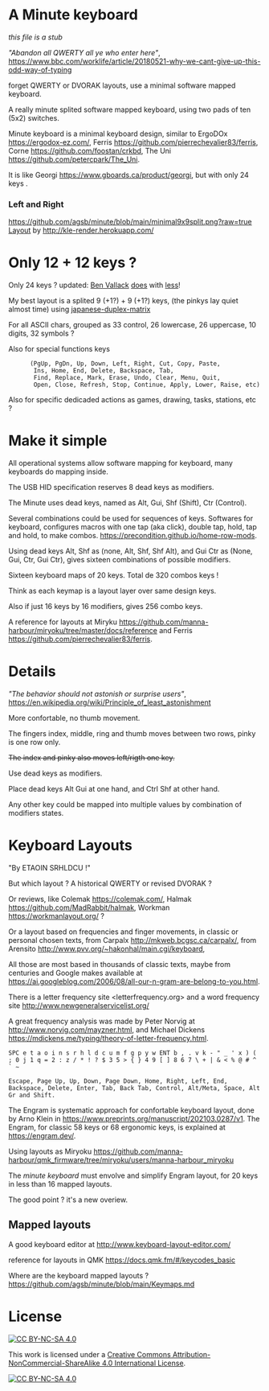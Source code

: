 # A Minute keyboard 

_this file is a stub_ 

_"Abandon all QWERTY all ye who enter here"_, https://www.bbc.com/worklife/article/20180521-why-we-cant-give-up-this-odd-way-of-typing

forget QWERTY or DVORAK layouts, use a minimal software mapped keyboard.

A really minute splited software mapped keyboard, using two pads of ten (5x2) switches.

Minute keyboard is a minimal keyboard design, similar to
 ErgoDOx <https://ergodox-ez.com/>, 
 Ferris <https://github.com/pierrechevalier83/ferris>, 
 Corne <https://github.com/foostan/crkbd>, 
 The Uni <https://github.com/petercpark/The_Uni>.
 
 It is like Georgi <https://www.gboards.ca/product/georgi>, but with only 24 keys . 
 
### Left and Right 

<https://github.com/agsb/minute/blob/main/minimal9x9split.png?raw=true> 
[Layout](minimal9x9split.png?raw=true) by <http://kle-render.herokuapp.com/>

# Only 12 + 12 keys ?

Only 24 keys ? updated: [Ben Vallack](https://www.youtube.com/watch?v=5RN_4PQ0j1A) [does](https://www.youtube.com/watch?v=UKfeJrRIcxw) with [less](https://www.youtube.com/watch?v=NAUxTR4vGys)!

My best layout is a splited 9 (+1?) + 9 (+1?) keys, (the pinkys lay quiet almost time) using [japanese-duplex-matrix](https://kbd.news/The-Japanese-duplex-matrix-1391.html)

For all ASCII chars, grouped as 33 control, 26 lowercase, 26 uppercase, 10 digits, 32 symbols ?

Also for special functions keys 
          
          (PgUp, PgDn, Up, Down, Left, Right, Cut, Copy, Paste, 
           Ins, Home, End, Delete, Backspace, Tab,
           Find, Replace, Mark, Erase, Undo, Clear, Menu, Quit, 
           Open, Close, Refresh, Stop, Continue, Apply, Lower, Raise, etc)  

Also for specific dedicaded actions as games, drawing, tasks, stations, etc ?

# Make it simple

All operational systems allow software mapping for keyboard, many keyboards do mapping inside.

The USB HID specification reserves 8 dead keys as modifiers.

The Minute uses dead keys, named as Alt, Gui, Shf (Shift), Ctr (Control).

Several combinations could be used for sequences of keys. Softwares for keyboard, configures macros with one tap (aka click), double tap, hold, tap and hold, to make combos. <https://precondition.github.io/home-row-mods>.

Using dead keys Alt, Shf as (none, Alt, Shf, Shf Alt), and Gui Ctr as (None, Gui, Ctr, Gui Ctr), gives sixteen combinations of possible modifiers.

Sixteen keyboard maps of 20 keys. Total de 320 combos keys !

Think as each keymap is a layout layer over same design keys.

Also if just 16 keys by 16 modifiers, gives 256 combo keys.

A reference for layouts at Miryku <https://github.com/manna-harbour/miryoku/tree/master/docs/reference> and  Ferris <https://github.com/pierrechevalier83/ferris>. 

# Details

_"The behavior should not astonish or surprise users"_, <https://en.wikipedia.org/wiki/Principle_of_least_astonishment>

More confortable, no thumb movement.

The fingers index, middle, ring and thumb moves between two rows, pinky is one row only.

~~The index and pinky also moves left/rigth one key.~~

Use dead keys as modifiers.

Place dead keys Alt Gui at one hand, and Ctrl Shf at other hand.

Any other key could be mapped into multiple values by combination of modifiers states.

# Keyboard Layouts

"By ETAOIN SRHLDCU !"

But which layout ? A historical QWERTY or revised DVORAK ?

Or reviews, like Colemak <https://colemak.com/>, Halmak <https://github.com/MadRabbit/halmak>, Workman <https://workmanlayout.org/> ?

Or a layout based on frequencies and finger movements, in classic or personal chosen texts, from Carpalx <http://mkweb.bcgsc.ca/carpalx/>, from Arensito <http://www.pvv.org/~hakonhal/main.cgi/keyboard>, 

All those are most based in thousands of classic texts, maybe from centuries and Google makes available at <https://ai.googleblog.com/2006/08/all-our-n-gram-are-belong-to-you.html>. 

There is a letter frequency site <letterfrequency.org> and a word frequency site <http://www.newgeneralservicelist.org/>

A great frequency analysis was made by Peter Norvig at <http://www.norvig.com/mayzner.html>, and Michael Dickens <https://mdickens.me/typing/theory-of-letter-frequency.html>.

    SPC e t a o i n s r h l d c u m f g p y w ENT b , . v k - " _ ' x ) ( ; 0 j 1 q = 2 : z / * ! ? $ 3 5 > { } 4 9 [ ] 8 6 7 \ + | & < % @ # ^ ` ~ 

    Escape, Page Up, Up, Down, Page Down, Home, Right, Left, End, Backspace, Delete, Enter, Tab, Back Tab, Control, Alt/Meta, Space, Alt Gr and Shift. 

The Engram is systematic approach for confortable keyboard layout, done by Arno Klein in <https://www.preprints.org/manuscript/202103.0287/v1>. The Engram, for classic 58 keys or 68 ergonomic keys, is explained at <https://engram.dev/>.

Using layouts as Miryoku <https://github.com/manna-harbour/qmk_firmware/tree/miryoku/users/manna-harbour_miryoku>

The _minute keyboard_ must envolve and simplify Engram layout, for 20 keys in less than 16 mapped layouts.

The good point ? it's a new overiew.

## Mapped layouts

A good keyboard editor at <http://www.keyboard-layout-editor.com/>

reference for layouts in QMK <https://docs.qmk.fm/#/keycodes_basic>

Where are the keyboard mapped layouts ? https://github.com/agsb/minute/blob/main/Keymaps.md

# License

[![CC BY-NC-SA 4.0][cc-by-nc-sa-shield]][cc-by-nc-sa]

This work is licensed under a
[Creative Commons Attribution-NonCommercial-ShareAlike 4.0 International License][cc-by-nc-sa].

[![CC BY-NC-SA 4.0][cc-by-nc-sa-image]][cc-by-nc-sa]

[cc-by-nc-sa]: http://creativecommons.org/licenses/by-nc-sa/4.0/
[cc-by-nc-sa-image]: https://licensebuttons.net/l/by-nc-sa/4.0/88x31.png
[cc-by-nc-sa-shield]: https://img.shields.io/badge/License-CC%20BY--NC--SA%204.0-lightgrey.svg

